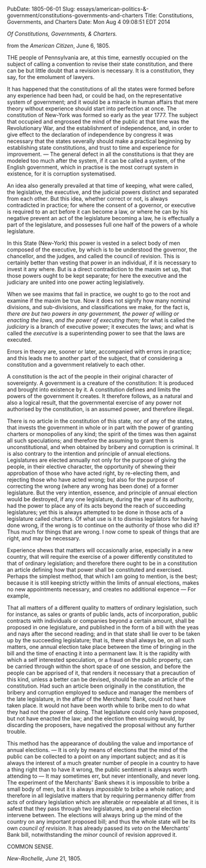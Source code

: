 PubDate: 1805-06-01
Slug: essays/american-politics-&-government/constitutions-governments-and-charters
Title: Constitutions, Governments, and Charters
Date: Mon Aug  4 09:08:51 EDT 2014

   *Of Constitutions, Governments, & Charters.*
   
   from the *American Citizen*, June 6, 1805.

   THE people of Pennsylvania are, at this time, earnestly occupied on the
   subject of calling a convention to revise their state constitution, and
   there can be but little doubt that a revision is necessary. It is a
   constitution, they say, for the emolument of lawyers.

   It has happened that the constitutions of all the states were formed
   before any experience had been had, or could be had, on the representative system of
   government; and it would be a miracle in human affairs that mere theory
   without experience should start into perfection at once. The constitution
   of New-York was formed so early as the year 1777. The subject that occupied 
   and engrossed the mind of the public at that
   time was the Revolutionary War, and the establishment of independence, and,
   in order to give effect to the declaration of independence by congress it
   was necessary that the states severally should make a practical beginning
   by establishing state constitutions, and trust to time and experience for
   improvement. &mdash; The general defect in all the constitutions is that they are
   modeled too much after the system, if it can be called a system, of the
   English government, which in practise is the most corrupt system in
   existence, for it is corruption systematised.

   An idea also generally prevailed at that time of keeping, what were called,
   the legislative, the executive, and the judicial powers distinct and
   separated from each other. But this idea, whether correct or not, is
   always contradicted in practice; for where the consent of a governor, or
   executive is required to an act before it can become a law, or where he
   can by his negative prevent an act of the legislature becoming a law, he
   is effectually a part of the legislature, and possesses full one half of
   the powers of a whole legislature.

   In this State (New-York) this power is vested in a select body of men
   composed of the executive, by which is to be understood the governor, the
   chancellor, and the judges, and called the council of revision. This is
   certainly better than vesting that power in an individual, if it is
   necessary to invest it any where. But is a direct contradiction to the
   maxim set up, that those powers ought to be kept separate; for here the
   executive and the judiciary are united into one power acting legislatively.

   When we see maxims that fail in practice, we ought to go to the root and
   examine if the maxim be true. Now it does not signify how many nominal
   divisions, and sub-divisions, and classifications we make, for the fact
   is, *there are but two powers in any government, the power of willing or
   enacting the laws, and the power of executing them;* for what is called the
   *judiciary* is a branch of executive power; it executes the laws; and what
   is called the *executive* is a superintending power to see that the laws are
   executed.

   Errors in theory are, sooner or later, accompanied with errors in
   practice; and this leads me to another part of the subject, that of
   considering a constitution and a government relatively to each other.

   A constitution is the act of the people in their original character of
   sovereignty. A government is a creature of the constitution: It is
   produced and brought into existence by it. A constitution defines and
   limits the powers of the government it creates. It therefore follows, as a
   natural and also a logical result, that the governmental exercise of any
   power not authorised by the constitution, is an assumed power, and
   therefore illegal.

   There is no article in the constitution of this state, nor of any of the
   states, that invests the government in whole or in part with the power of
   granting charters or monopolies of any kind; the spirit of the times was
   then against all such speculations; and therefore the assuming to grant
   them is unconstitutional, and when obtained by bribery and corruption is
   criminal. It is also contrary to the intention and principle of annual
   elections. Legislatures are elected annually not only for the purpose of giving the
   people, in their elective character, the opportunity of shewing their
   approbation of those who have acted right, by re-electing them, and
   rejecting those who have acted wrong; but also for the purpose of
   correcting the wrong (where any wrong has been done) of a former
   legislature. But the very intention, essence, and principle of annual
   election would be destroyed, if any one legislature, during the year of its
   authority, had the power to place any of its acts beyond the reach of
   succeeding legislatures; yet this is always attempted to be done in those
   acts of a legislature called charters. Of what use is it to dismiss legislators 
   for having done wrong, if the
   wrong is to continue on the authority of those who did it? Thus much for
   things that are wrong. I now come to speak of things that are right, and
   may be necessary.

   Experience shews that matters will occasionally arise, especially in a new
   country, that will require the exercise of a power differently constituted
   to that of ordinary legislation; and therefore there ought to be in a
   constitution an article defining how that power shall be constituted and
   exercised. Perhaps the simplest method, that which I am going to mention,
   is the best; because it is still keeping strictly within the limits of
   annual elections, makes no new appointments necessary, and creates no
   additional expence &mdash; For example,

   That all matters of a different quality to matters of ordinary
   legislation, such for instance, as sales or grants of public lands, acts
   of incorporation, public contracts with individuals or companies beyond a
   certain amount, shall be proposed in one legislature, and published in the
   form of a bill with the yeas and nays after the second reading; and in
   that state shall lie over to be taken up by the succeeding legislature;
   that is, there shall always be, on all such matters, one annual election
   take place between the time of bringing in the bill and the time
   of enacting it into a permanent law. It is the rapidity with which a self 
   interested speculation, or a fraud on
   the public property, can be carried through within the short space of one
   session, and before the people can be apprised of it, that renders it
   necessary that a precaution of this kind, unless a better can be devised,
   should be made an article of the constitution. Had such an article been 
   originally in the constitution, the bribery and
   corruption employed to seduce and manager the members of the late
   legislature, in the affair of the Merchants' Bank, could not have taken
   place. It would not have been worth while to bribe men to do what they had
   not the power of doing. That legislature could only have proposed, but not
   have enacted the law; and the election then ensuing would, by discarding
   the proposers, have negatived the proposal without any further trouble.

   This method has the appearance of doubling the value and importance of
   annual elections. &mdash; It is only by means of elections that the mind of the
   public can be collected to a point on any important subject; and as it is
   always the interest of a much greater number of people in a country to
   have a thing right than to have it wrong, the public sentiment is always
   worth attending to &mdash; It may sometimes err, but never intentionally, and
   never long. The experiment of the Merchants' Bank shews it is impossible to bribe a
   small body of men, but it is always *impossible* to bribe a whole nation;
   and therefore in all legislative matters that by requiring permanency
   differ from acts of ordinary legislation which are alterable or
   repealable at all times, it is safest that they pass through two
   legislatures, and a general election intervene between. The elections will
   always bring up the mind of the country on any important proposed bill;
   and thus the whole state will be its own *council of revision*. It has
   already passed its *veto* on the Merchants' Bank bill, notwithstanding the
   *minor* council of revision approved it.

   COMMON SENSE.

   *New-Rochelle, June* 21, 1805.

  


